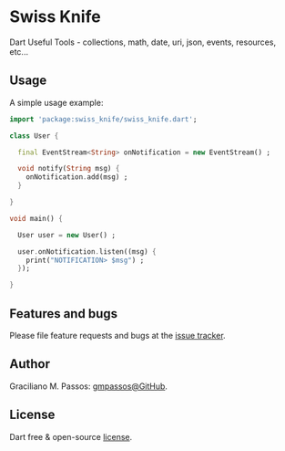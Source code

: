 # Swiss Knife

Dart Useful Tools - collections, math, date, uri, json, events, resources, etc...

## Usage

A simple usage example:

```dart
import 'package:swiss_knife/swiss_knife.dart';

class User {

  final EventStream<String> onNotification = new EventStream() ;

  void notify(String msg) {
    onNotification.add(msg) ;
  }

}

void main() {

  User user = new User() ;

  user.onNotification.listen((msg) {
    print("NOTIFICATION> $msg") ;
  });

}

```

## Features and bugs

Please file feature requests and bugs at the [issue tracker][tracker].

[tracker]: https://github.com/gmpassos/swiss_knife/issues

## Author

Graciliano M. Passos: [gmpassos@GitHub][github].

[github]: https://github.com/gmpassos

## License

Dart free & open-source [license](https://github.com/dart-lang/stagehand/blob/master/LICENSE).
